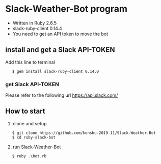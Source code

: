 # Slack-Weather-Bot program


- Written in Ruby 2.6.5
- slack-ruby-client 0.14.4
- You need to get an API token to move the bot


## install and get a Slack API-TOKEN
  Add this line to terminal

```
   $ gem install slack-ruby-client 0.14.0
```

### get Slack API-TOKEN <br>
Please refer to the following url
   https://api.slack.com/

## How to start

1. clone and setup

```
   $ git clone https://github.com/kenshu-2019-11/Slack-Weather-Bot
   $ cd ruby-slack-bot
```

2. run Slack-Weather-Bot

```
   $ ruby .\bot.rb
```
